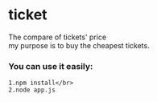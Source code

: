 # ticket
The compare of tickets' price</br>
my purpose is to buy the cheapest tickets.</br>
### You can use it easily:</br>
    1.npm install</br>
    2.node app.js
